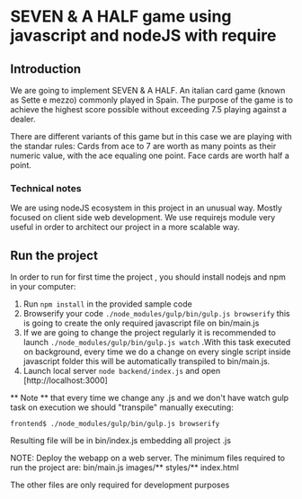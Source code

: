 # SEVEN & A HALF game using javascript and nodeJS with require

## Introduction
We are going to implement SEVEN & A HALF. An italian card game (known as Sette e mezzo) commonly played in Spain.
The purpose of the game is to achieve the highest score possible without exceeding 7.5 playing against a dealer.

There are different variants of this game but in this case we are playing with the standar rules:
Cards from ace to 7 are worth as many points as their numeric value, with the ace equaling one point. Face cards are worth half a point.

### Technical notes
We are using nodeJS ecosystem in this project in an unusual way. Mostly focused on client side web development. We use requirejs module very useful in order to architect our project in a more scalable way.

## Run the project
In order to run for first time the project , you should install nodejs and npm in your computer:

1. Run `npm install` in the provided sample code
2. Browserify your code `./node_modules/gulp/bin/gulp.js browserify` this is going to create the only required javascript file on bin/main.js
3. If we are going to change the project regularly it is recommended to launch `./node_modules/gulp/bin/gulp.js watch` .With this task executed on background, every time we do a change on every single script inside javascript folder this will be automatically transpiled to bin/main.js.
4. Launch local server `node backend/index.js` and open [http://localhost:3000]

** Note ** that every time we change any .js and we don't have watch gulp task on execution we should "transpile" manually executing:

`frontend$ ./node_modules/gulp/bin/gulp.js browserify`

Resulting file will be in bin/index.js embedding all project .js

NOTE: Deploy the webapp on a web server. The minimum files required to run the project are:
bin/main.js
images/**
styles/**
index.html

The other files are only required for development purposes